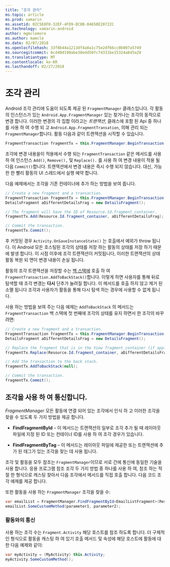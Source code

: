 ```yaml
---
title: "조각 관리"
ms.topic: article
ms.prod: xamarin
ms.assetid: 02C5E8F0-32EF-4FD9-DC8B-04650E20722C
ms.technology: xamarin-android
author: mgmclemore
ms.author: mamcle
ms.date: 02/07/2018
ms.openlocfilehash: 33f8b44a1213df4a8a1c75e2df66cc0b007a5749
ms.sourcegitcommit: 6cd40d190abe38edd50fc74331be15324a845a28
ms.translationtype: MT
ms.contentlocale: ko-KR
ms.lasthandoff: 02/27/2018
---
```

# <a name="managing-fragments"></a>조각 관리

Android 조각 관리에 도움이 되도록 제공 된 `FragmentManager` 클래스입니다. 각 활동의 인스턴스가 있는 `Android.App.FragmentManager` 있는 찾거나는 조각의 동적으로 변경 합니다. 이러한 변경의 각 집합 이라고는 *트랜잭션*, 클래스에 포함 된 Api 중 하나를 사용 하 여 수행 되 고 `Android.App.FragmentTransation`, 의해 관리 되는 `FragmentManager`합니다. 활동 다음과 같이 트랜잭션을 시작할 수 있습니다.

```csharp
FragmentTransaction fragmentTx = this.FragmentManager.BeginTransaction();
```

조각에 변경 내용을이 적용에서 수행 되는 `FragmentTransaction` 같은 메서드를 사용 하 여 인스턴스 `Add()`, `Remove(),` 및 `Replace().` 를 사용 하 여 변경 내용이 적용 될 다음 `Commit()`합니다. 트랜잭션에서 변경 내용은 즉시 수행 되지 않습니다.
대신, 가능한 한 빨리 활동의 UI 스레드에서 실행 예약 합니다.

다음 예제에서는 조각을 기존 컨테이너에 추가 하는 방법을 보여 줍니다.

```csharp
// Create a new fragment and a transaction.
FragmentTransaction fragmentTx = this.FragmentManager.BeginTransaction();
DetailsFragment aDifferentDetailsFrag = new DetailsFragment();

// The fragment will have the ID of Resource.Id.fragment_container.
fragmentTx.Add(Resource.Id.fragment_container, aDifferentDetailsFrag);

// Commit the transaction.
fragmentTx.Commit();
```

후 커밋된 경우 `Activity.OnSaveInstanceState()` 는 호출에서 예외가 throw 됩니다. 이 Android 모든 호스팅된 조각의 상태를 저장 하는 활동의 상태를 저장 하기 때문에 발생 합니다. 이 시점 이후에 조각 트랜잭션이 커밋됩니다, 이러한 트랜잭션의 상태 활동 복원 되 면이 변경 내용이 손실 됩니다.

활동의 조각 트랜잭션을 저장할 수는 [백 스택에](http://developer.android.com/guide/topics/fundamentals/tasks-and-back-stack.html) 호출 하 여 `FragmentTransaction.AddToBackStack()`합니다. 이렇게 하면 사용자를 통해 뒤로 탐색할 때 조각 변경는 **다시** 단추가 눌려질 합니다. 이 메서드를 호출 하지 않고 제거 된 소멸 됩니다 조각과 사용자가 활동을 통해 다시 탐색 하는 경우에 사용할 수 없게 됩니다.

사용 하는 방법을 보여 주는 다음 예제는 `AddToBackStack` 의 메서드는 `FragmentTransaction` 백 스택에 첫 번째에 조각의 상태를 유지 하면서 한 조각의 바꾸려면:

```csharp
// Create a new fragment and a transaction.
FragmentTransaction fragmentTx = this.FragmentManager.BeginTransaction();
DetailsFragment aDifferentDetailsFrag = new DetailsFragment();

// Replace the fragment that is in the View fragment_container (if applicable).
fragmentTx.Replace(Resource.Id.fragment_container, aDifferentDetailsFrag);

// Add the transaction to the back stack.
fragmentTx.AddToBackStack(null);

// Commit the transaction.
fragmentTx.Commit();
```

<a name="Communicating_with_Fragments" />

## <a name="communicating-with-fragments"></a>조각을 사용 하 여 통신합니다.

*FragmentManager* 모든 활동에 연결 되어 있는 조각에서 인식 하 고 이러한 조각을 찾을 수 있도록 두 가지 방법을 제공 합니다.

-   **FindFragmentById** &ndash; 이 메서드는 트랜잭션의 일부로 조각 추가 될 때 레이아웃 파일에 지정 된 ID 또는 컨테이너 ID를 사용 하 여 조각 경우가 있습니다.

-   **FindFragmentByTag** &ndash; 이 메서드는 레이아웃 파일에 제공한 또는 트랜잭션에 추가 된 태그가 있는 조각을 찾는 데 사용 됩니다.

조각 및 활동을 모두 참조는 `FragmentManager`이므로 서로 간에 통신에 동일한 기술을 사용 합니다. 응용 프로그램 참조 조각 두 가지 방법 중 하나를 사용 하 여, 참조 하는 적절 한 형식으로 캐스팅 찾아서 다음 조각에서 메서드를 직접 호출 합니다. 다음 코드 조각 예제를 제공 합니다.

또한 활동을 사용 하는 `FragmentManager` 조각을 찾을 수:

```csharp
var emailList = FragmentManager.FindFragmentById<EmailListFragment>(Resource.Id.email_list_fragment);
emailList.SomeCustomMethod(parameter1, parameter2);
```

<a name="Communicating_with_the_Activity" />

### <a name="communicating-with-the-activity"></a>활동와의 통신

사용 하는 조각 수는 `Fragment.Activity` 해당 호스트를 참조 하도록 합니다. 더 구체적인 형식으로 활동을 캐스팅 하 여 있기 호출 메서드 및 속성에 해당 호스트에 활동에 대 한 다음 예제와 같이:

```csharp
var myActivity = (MyActivity) this.Activity;
myActivity.SomeCustomMethod();
```
